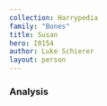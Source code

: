 ```yaml
---
collection: Harrypedia
family: "Bones"
title: Susan
hero: I0154
author: Luke Schierer
layout: person
---
```


### Analysis
